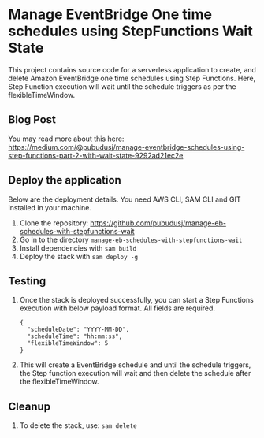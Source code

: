 # Manage EventBridge One time schedules using StepFunctions Wait State

This project contains source code for a serverless application to create, and delete Amazon EventBridge one time schedules using Step Functions.
Here, Step Function execution will wait until the schedule triggers as per the flexibleTimeWindow.

## Blog Post

You may read more about this here: https://medium.com/@pubudusj/manage-eventbridge-schedules-using-step-functions-part-2-with-wait-state-9292ad21ec2e

## Deploy the application

Below are the deployment details.
You need AWS CLI, SAM CLI and GIT installed in your machine.

1. Clone the repository: https://github.com/pubudusj/manage-eb-schedules-with-stepfunctions-wait
2. Go in to the directory `manage-eb-schedules-with-stepfunctions-wait`
3. Install dependencies with `sam build`
4. Deploy the stack with `sam deploy -g`

## Testing

1. Once the stack is deployed successfully, you can start a Step Functions execution with below payload format. All fields are required.
    ```
    {
      "scheduleDate": "YYYY-MM-DD",
      "scheduleTime": "hh:mm:ss",
      "flexibleTimeWindow": 5
    }
    ```
2. This will create a EventBridge schedule and until the schedule triggers, the Step function execution will wait and then delete the schedule after the flexibleTimeWindow.

## Cleanup

1. To delete the stack, use: `sam delete`
